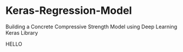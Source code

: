 # Keras-Regression-Model
Building a Concrete Compressive Strength Model using Deep Learning Keras Library

HELLO
